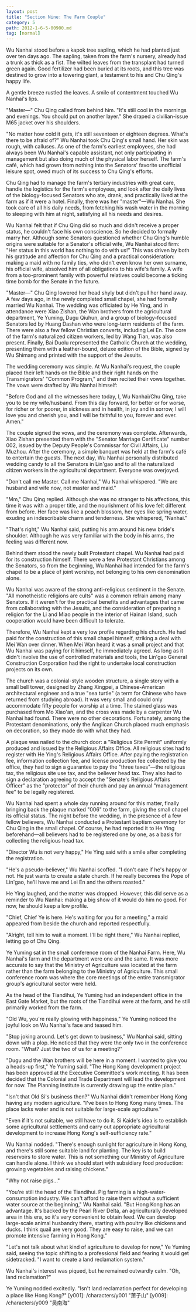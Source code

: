 ```yaml
---
layout: post
title: "Section Nine: The Farm Couple"
category: 5
path: 2012-1-6-5-00900.md
tag: [normal]
---
```


Wu Nanhai stood before a kapok tree sapling, which he had planted just over ten days ago. The sapling, taken from the farm's nursery, already had a trunk as thick as a fist. The wilted leaves from the transplant had turned green again. Good fertilizer had been buried at its roots, and this tree was destined to grow into a towering giant, a testament to his and Chu Qing's happy life.

A gentle breeze rustled the leaves. A smile of contentment touched Wu Nanhai's lips.

"Master—" Chu Qing called from behind him. "It's still cool in the mornings and evenings. You should put on another layer." She draped a civilian-issue M65 jacket over his shoulders.

"No matter how cold it gets, it's still seventeen or eighteen degrees. What's there to be afraid of?" Wu Nanhai took Chu Qing's small hand. Her skin was rough, with calluses. As one of the farm's earliest employees, she had always been Wu Nanhai's capable assistant, not only participating in management but also doing much of the physical labor herself. The farm's café, which had grown from nothing into the Senators' favorite unofficial leisure spot, owed much of its success to Chu Qing's efforts.

Chu Qing had to manage the farm's tertiary industries with great care, handle the logistics for the farm's employees, and look after the daily lives of the biology-focused Senators who ate, drank, and practically lived at the farm as if it were a hotel. Finally, there was her "master"—Wu Nanhai. She took care of all his daily needs, from fetching his wash water in the morning to sleeping with him at night, satisfying all his needs and desires.

Wu Nanhai felt that if Chu Qing did so much and didn't receive a proper status, he couldn't face his own conscience. So he decided to formally marry her. Although some Senators questioned whether Chu Qing's humble origins were suitable for a Senator's official wife, Wu Nanhai stood firm: "Her status in this world has nothing to do with us!" This was driven by both his gratitude and affection for Chu Qing and a practical consideration: making a maid with no family ties, who didn't even know her own surname, his official wife, absolved him of all obligations to his wife's family. A wife from a too-prominent family with powerful relatives could become a ticking time bomb for the Senate in the future.

"Master—" Chu Qing lowered her head shyly but didn't pull her hand away. A few days ago, in the newly completed small chapel, she had formally married Wu Nanhai. The wedding was officiated by He Ying, and in attendance were Xiao Zishan, the Wan brothers from the agricultural department, Ye Yuming, Dugu Qiuhun, and a group of biology-focused Senators led by Huang Dashan who were long-term residents of the farm. There were also a few fellow Christian converts, including Lei En. The core of the farm's naturalized citizen workers, led by Wang Tian, was also present. Finally, Bai Duolu represented the Catholic Church at the wedding, presenting them with a leather-bound, deluxe edition of the Bible, signed by Wu Shimang and printed with the support of the Jesuits.

The wedding ceremony was simple. At Wu Nanhai's request, the couple placed their left hands on the Bible and their right hands on the Transmigrators' "Common Program," and then recited their vows together. The vows were drafted by Wu Nanhai himself:

"Before God and all the witnesses here today, I, Wu Nanhai/Chu Qing, take you to be my wife/husband. From this day forward, for better or for worse, for richer or for poorer, in sickness and in health, in joy and in sorrow, I will love you and cherish you, and I will be faithful to you, forever and ever. Amen."

The couple signed the vows, and the ceremony was complete. Afterwards, Xiao Zishan presented them with the "Senator Marriage Certificate" number 002, issued by the Deputy People's Commissar for Civil Affairs, Liu Muzhou. After the ceremony, a simple banquet was held at the farm's café to entertain the guests. The next day, Wu Nanhai personally distributed wedding candy to all the Senators in Lin'gao and to all the naturalized citizen workers in the agricultural department. Everyone was overjoyed.

"Don't call me Master. Call me Nanhai," Wu Nanhai whispered. "We are husband and wife now, not master and maid."

"Mm," Chu Qing replied. Although she was no stranger to his affections, this time it was with a proper title, and the nourishment of his love felt different from before. Her face was like a peach blossom, her eyes like spring water, exuding an indescribable charm and tenderness. She whispered, "Nanhai."

"That's right," Wu Nanhai said, putting his arm around his new bride's shoulder. Although he was very familiar with the body in his arms, the feeling was different now.

Behind them stood the newly built Protestant chapel. Wu Nanhai had paid for its construction himself. There were a few Protestant Christians among the Senators, so from the beginning, Wu Nanhai had intended for the farm's chapel to be a place of joint worship, not belonging to his own denomination alone.

Wu Nanhai was aware of the strong anti-religious sentiment in the Senate. "All monotheistic religions are cults" was a common refrain among many Senators. If it weren't for the practical benefits and advantages that came from collaborating with the Jesuits, and the consideration of preparing a religion for the Li and Miao people in the interior of Hainan Island, such cooperation would have been difficult to tolerate.

Therefore, Wu Nanhai kept a very low profile regarding his church. He had paid for the construction of this small chapel himself, striking a deal with Mei Wan over dinner. When Mei Wan heard it was a small project and that Wu Nanhai was paying for it himself, he immediately agreed. As long as it didn't involve the use of controlled materials and tools, the Lin'gao General Construction Corporation had the right to undertake local construction projects on its own.

The church was a colonial-style wooden structure, a single story with a small bell tower, designed by Zhang Xingpei, a Chinese-American architectural engineer and a true "sea turtle" (a term for Chinese who have returned from studying abroad). It was very small and could only accommodate fifty people for worship at a time. The stained glass was purchased from Mo Xiao'an, and the cross was made by a carpenter Wu Nanhai had found. There were no other decorations. Fortunately, among the Protestant denominations, only the Anglican Church placed much emphasis on decoration, so they made do with what they had.

A plaque was nailed to the church door: a "Religious Site Permit" uniformly produced and issued by the Religious Affairs Office. All religious sites had to register with He Ying's Religious Affairs Office. After paying the registration fee, information collection fee, and license production fee collected by the office, they had to sign a guarantee to pay the "three taxes"—the religious tax, the religious site use tax, and the believer head tax. They also had to sign a declaration agreeing to accept the "Senate's Religious Affairs Officer" as the "protector" of their church and pay an annual "management fee" to be legally registered.

Wu Nanhai had spent a whole day running around for this matter, finally bringing back the plaque marked "006" to the farm, giving the small chapel its official status. The night before the wedding, in the presence of a few fellow believers, Wu Nanhai conducted a Protestant baptism ceremony for Chu Qing in the small chapel. Of course, he had reported it to He Ying beforehand—all believers had to be registered one by one, as a basis for collecting the religious head tax.

"Director Wu is not very happy," He Ying said with a smile after completing the registration.

"He's a pseudo-believer," Wu Nanhai scoffed. "I don't care if he's happy or not. He just wants to create a state church. If he really becomes the Pope of Lin'gao, he'll have me and Lei En and the others roasted."

He Ying laughed, and the matter was dropped. However, this did serve as a reminder to Wu Nanhai: making a big show of it would do him no good. For now, he should keep a low profile.

"Chief, Chief Ye is here. He's waiting for you for a meeting," a maid appeared from beside the church and reported respectfully.

"Alright, tell him to wait a moment. I'll be right there," Wu Nanhai replied, letting go of Chu Qing.

Ye Yuming sat in the small conference room of the Nanhai Farm. Here, Wu Nanhai's farm and the department were one and the same. It was more accurate to say that the Ministry of Agriculture was located at the farm rather than the farm belonging to the Ministry of Agriculture. This small conference room was where the core meetings of the entire transmigrator group's agricultural sector were held.

As the head of the Tiandihui, Ye Yuming had an independent office in the East Gate Market, but the roots of the Tiandihui were at the farm, and he still primarily worked from the farm.

"Old Wu, you're really glowing with happiness," Ye Yuming noticed the joyful look on Wu Nanhai's face and teased him.

"Stop joking around. Let's get down to business," Wu Nanhai said, sitting down with a plop. He noticed that they were the only two in the conference room. "What? Just the two of us for a meeting?"

"Dugu and the Wan brothers will be here in a moment. I wanted to give you a heads-up first," Ye Yuming said. "The Hong Kong development project has been approved at the Executive Committee's work meeting. It has been decided that the Colonial and Trade Department will lead the development for now. The Planning Institute is currently drawing up the entire plan."

"Isn't that Old Si's business then?" Wu Nanhai didn't remember Hong Kong having any modern agriculture. "I've been to Hong Kong many times. The place lacks water and is not suitable for large-scale agriculture."

"Even if it's not suitable, we still have to do it. Si Kaide's idea is to establish some agricultural settlements and carry out appropriate agricultural development to increase Hong Kong's self-sufficiency rate."

Wu Nanhai nodded. "There's enough sunlight for agriculture in Hong Kong, and there's still some suitable land for planting. The key is to build reservoirs to store water. This is not something our Ministry of Agriculture can handle alone. I think we should start with subsidiary food production: growing vegetables and raising chickens."

"Why not raise pigs..."

"You're still the head of the Tiandihui. Pig farming is a high-water-consumption industry. We can't afford to raise them without a sufficient water source at the beginning," Wu Nanhai said. "But Hong Kong has an advantage. It's backed by the Pearl River Delta, an agriculturally developed area in this era, so it's very convenient to obtain feed. We can develop large-scale animal husbandry there, starting with poultry like chickens and ducks. I think quail are very good. They are easy to raise, and we can promote intensive farming in Hong Kong."

"Let's not talk about what kind of agriculture to develop for now," Ye Yuming said, seeing the topic shifting to a professional field and fearing it would get sidetracked. "I want to create a land reclamation system."

Wu Nanhai's interest was piqued, but he remained outwardly calm. "Oh, land reclamation?"

Ye Yuming nodded excitedly. "Isn't land reclamation perfect for developing a place like Hong Kong?"
[y001]: /characters/y001 "萧子山"
[y009]: /characters/y009 "吴南海"